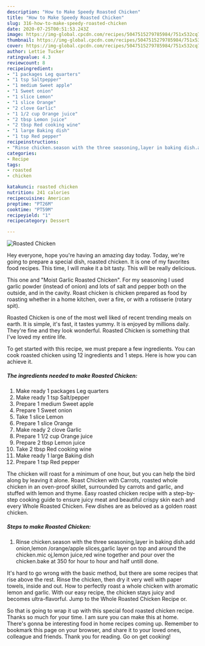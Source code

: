 ```yaml
---
description: "How to Make Speedy Roasted Chicken"
title: "How to Make Speedy Roasted Chicken"
slug: 316-how-to-make-speedy-roasted-chicken
date: 2020-07-25T00:51:53.243Z
image: https://img-global.cpcdn.com/recipes/5047515279785984/751x532cq70/roasted-chicken-recipe-main-photo.jpg
thumbnail: https://img-global.cpcdn.com/recipes/5047515279785984/751x532cq70/roasted-chicken-recipe-main-photo.jpg
cover: https://img-global.cpcdn.com/recipes/5047515279785984/751x532cq70/roasted-chicken-recipe-main-photo.jpg
author: Lettie Tucker
ratingvalue: 4.3
reviewcount: 8
recipeingredient:
- "1 packages Leg quarters"
- "1 tsp Saltpepper"
- "1 medium Sweet apple"
- "1 Sweet onion"
- "1 slice Lemon"
- "1 slice Orange"
- "2 clove Garlic"
- "1 1/2 cup Orange juice"
- "2 tbsp Lemon juice"
- "2 tbsp Red cooking wine"
- "1 large Baking dish"
- "1 tsp Red pepper"
recipeinstructions:
- "Rinse chicken.season with the three seasoning,layer in baking dish.add onion,lemon /orange/apple slices,garlic layer on top and around the chicken.mic oj,lemon juice,red wine together and pour over the chicken.bake at 350 for hour to hour and half untill done."
categories:
- Recipe
tags:
- roasted
- chicken

katakunci: roasted chicken 
nutrition: 241 calories
recipecuisine: American
preptime: "PT26M"
cooktime: "PT59M"
recipeyield: "1"
recipecategory: Dessert

---
```



![Roasted Chicken](https://img-global.cpcdn.com/recipes/5047515279785984/751x532cq70/roasted-chicken-recipe-main-photo.jpg)

Hey everyone, hope you're having an amazing day today. Today, we're going to prepare a special dish, roasted chicken. It is one of my favorites food recipes. This time, I will make it a bit tasty. This will be really delicious.

This one and &#34;Moist Garlic Roasted Chicken&#34;. For my seasoning I used garlic powder (instead of onion) and lots of salt and pepper both on the outside, and in the cavity. Roast chicken is chicken prepared as food by roasting whether in a home kitchen, over a fire, or with a rotisserie (rotary spit).

Roasted Chicken is one of the most well liked of recent trending meals on earth. It is simple, it's fast, it tastes yummy. It is enjoyed by millions daily. They're fine and they look wonderful. Roasted Chicken is something that I've loved my entire life.


To get started with this recipe, we must prepare a few ingredients. You can cook roasted chicken using 12 ingredients and 1 steps. Here is how you can achieve it.

<!--inarticleads1-->

##### The ingredients needed to make Roasted Chicken:

1. Make ready 1 packages Leg quarters
1. Make ready 1 tsp Salt/pepper
1. Prepare 1 medium Sweet apple
1. Prepare 1 Sweet onion
1. Take 1 slice Lemon
1. Prepare 1 slice Orange
1. Make ready 2 clove Garlic
1. Prepare 1 1/2 cup Orange juice
1. Prepare 2 tbsp Lemon juice
1. Take 2 tbsp Red cooking wine
1. Make ready 1 large Baking dish
1. Prepare 1 tsp Red pepper


The chicken will roast for a minimum of one hour, but you can help the bird along by leaving it alone. Roast Chicken with Carrots, roasted whole chicken in an oven-proof skillet, surrounded by carrots and garlic, and stuffed with lemon and thyme. Easy roasted chicken recipe with a step-by-step cooking guide to ensure juicy meat and beautiful crispy skin each and every Whole Roasted Chicken. Few dishes are as beloved as a golden roast chicken. 

<!--inarticleads2-->

##### Steps to make Roasted Chicken:

1. Rinse chicken.season with the three seasoning,layer in baking dish.add onion,lemon /orange/apple slices,garlic layer on top and around the chicken.mic oj,lemon juice,red wine together and pour over the chicken.bake at 350 for hour to hour and half untill done.


It&#39;s hard to go wrong with the basic method, but there are some recipes that rise above the rest. Rinse the chicken, then dry it very well with paper towels, inside and out. How to perfectly roast a whole chicken with aromatic lemon and garlic. With our easy recipe, the chicken stays juicy and becomes ultra-flavorful. Jump to the Whole Roasted Chicken Recipe or. 

So that is going to wrap it up with this special food roasted chicken recipe. Thanks so much for your time. I am sure you can make this at home. There's gonna be interesting food in home recipes coming up. Remember to bookmark this page on your browser, and share it to your loved ones, colleague and friends. Thank you for reading. Go on get cooking!
